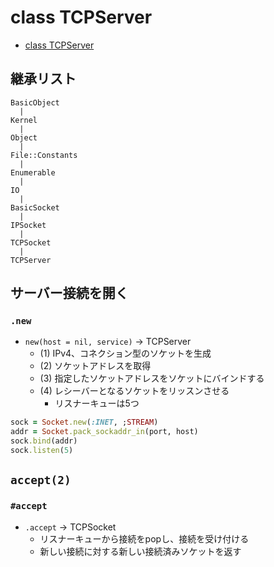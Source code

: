 # class TCPServer
- [class TCPServer](https://docs.ruby-lang.org/ja/2.7.0/class/TCPServer.html)

## 継承リスト
```
BasicObject
  |
Kernel
  |
Object
  |
File::Constants
  |
Enumerable
  |
IO
  |
BasicSocket
  |
IPSocket
  |
TCPSocket
  |
TCPServer
```

## サーバー接続を開く
### `.new`
- `new(host = nil, service)` -> TCPServer
  - (1) IPv4、コネクション型のソケットを生成
  - (2) ソケットアドレスを取得
  - (3) 指定したソケットアドレスをソケットにバインドする
  - (4) レシーバーとなるソケットをリッスンさせる
    - リスナーキューは5つ

```ruby
sock = Socket.new(:INET, ;STREAM)
addr = Socket.pack_sockaddr_in(port, host)
sock.bind(addr)
sock.listen(5)
```

## `accept(2)`
### `#accept`
- `.accept` -> TCPSocket
  - リスナーキューから接続をpopし、接続を受け付ける
  - 新しい接続に対する新しい接続済みソケットを返す
